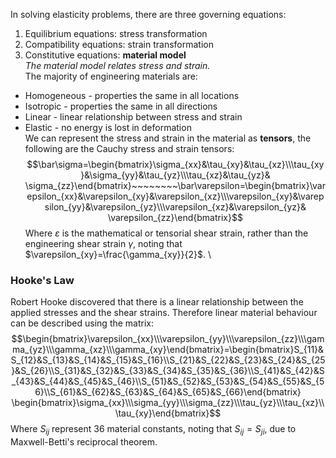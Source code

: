 In solving elasticity problems, there are three governing equations:
1) Equilibrium equations: stress transformation
2) Compatibility equations: strain transformation
3) Constitutive equations: **material model**
\
*The material model relates stress and strain.*
\
The majority of engineering materials are:
- Homogeneous - properties the same in all locations
- Isotropic - properties the same in all directions
- Linear - linear relationship between stress and strain
- Elastic - no energy is lost in deformation
\
We can represent the stress and strain in the material as **tensors**, the following are the Cauchy stress and strain tensors:
$$\bar\sigma=\begin{bmatrix}\sigma_{xx}&\tau_{xy}&\tau_{xz}\\\tau_{xy}&\sigma_{yy}&\tau_{yz}\\\tau_{xz}&\tau_{yz}& \sigma_{zz}\end{bmatrix}~~~~~~~~\bar\varepsilon=\begin{bmatrix}\varepsilon_{xx}&\varepsilon_{xy}&\varepsilon_{xz}\\\varepsilon_{xy}&\varepsilon_{yy}&\varepsilon_{yz}\\\varepsilon_{xz}&\varepsilon_{yz}& \varepsilon_{zz}\end{bmatrix}$$
Where $\varepsilon$ is the mathematical or tensorial shear strain, rather than the engineering shear strain $\gamma$, noting that $\varepsilon_{xy}=\frac{\gamma_{xy}}{2}$.
\
### Hooke's Law
Robert Hooke discovered that there is a linear relationship between the applied stresses and the shear strains.
Therefore linear material behaviour can be described using the matrix:
$$\begin{bmatrix}\varepsilon_{xx}\\\varepsilon_{yy}\\\varepsilon_{zz}\\\gamma_{yz}\\\gamma_{xz}\\\gamma_{xy}\end{bmatrix}=\begin{bmatrix}S_{11}&S_{12}&S_{13}&S_{14}&S_{15}&S_{16}\\S_{21}&S_{22}&S_{23}&S_{24}&S_{25}&S_{26}\\S_{31}&S_{32}&S_{33}&S_{34}&S_{35}&S_{36}\\S_{41}&S_{42}&S_{43}&S_{44}&S_{45}&S_{46}\\S_{51}&S_{52}&S_{53}&S_{54}&S_{55}&S_{56}\\S_{61}&S_{62}&S_{63}&S_{64}&S_{65}&S_{66}\end{bmatrix}        \begin{bmatrix}\sigma_{xx}\\\sigma_{yy}\\\sigma_{zz}\\\tau_{yz}\\\tau_{xz}\\\tau_{xy}\end{bmatrix}$$
Where $S_{ij}$ represent 36 material constants, noting that $S_{ij}=S_{ji}$, due to Maxwell-Betti's reciprocal theorem.
